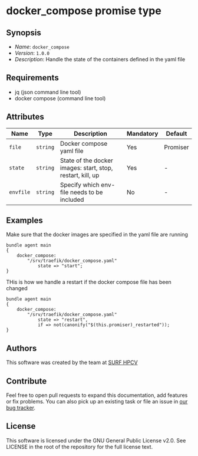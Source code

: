 # docker_compose promise type

## Synopsis

* *Name*: `docker_compose`
* *Version*: `1.0.0`
* *Description*:  Handle the state of the containers defined in the yaml file

## Requirements

* jq (json command line tool)
* docker compose (command line tool)

## Attributes

| Name            | Type      | Description                                                                                                             | Mandatory | Default  |
| --------------- | --------- | ----------------------------------------------------------------------------------------------------------------------- | --------- | -------- |
| `file`          | `string`  | Docker compose yaml file                                                                                                | Yes       | Promiser |
| `state`         | `string`  | State of the docker images: start, stop, restart, kill, up                                                              | Yes       | -        |
| `envfile`       | `string`  | Specify which env-file needs to be included                                                                             | No      | -        |

## Examples

Make sure that the docker images are specified in the yaml file are running
```cfengine3
bundle agent main
{
    docker_compose:
        "/srv/traefik/docker_compose.yaml"
            state => "start";
}
```

THis is how we handle a restart if the docker compose file has been changed
```cfengine3
bundle agent main
{
    docker_compose:
        "/srv/traefik/docker_compose.yaml"
            state => "restart",                                                                                                                                                                                 
            if => not(canonify("$(this.promiser)_restarted"));  
}
```

## Authors

This software was created by the team at [SURF HPCV](https://www.surf.nl/en/)

## Contribute

Feel free to open pull requests to expand this documentation, add features or fix problems.
You can also pick up an existing task or file an issue in [our bug tracker](https://github.com/basvandervlies/scl_modules/issues).

## License

This software is licensed under the GNU General Public License v2.0. See LICENSE in the root of the repository for the full license text.
